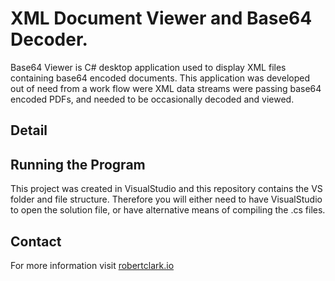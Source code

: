 XML Document Viewer and Base64 Decoder.
=============
Base64 Viewer is C# desktop application used to display XML files containing base64 encoded documents. This application was developed out of need from a work flow were XML data streams were passing base64 encoded PDFs, and needed to be occasionally decoded and viewed.


Detail
------



Running the Program
-------------------
This project was created in VisualStudio and this repository contains the VS folder and file structure. Therefore you will either need to have VisualStudio to open the solution file, or have alternative means of compiling the .cs files.


Contact
-------
For more information visit [robertclark.io](http://robertclark.io)